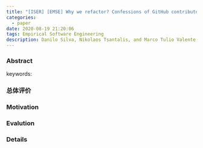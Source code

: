 ```yaml
---
title: "[ISER] [EMSE] Why we refactor? Confessions of GitHub contributors"
categories:
  - paper
date: 2020-08-19 21:20:06
tags: Empirical Software Engineering
description: Danilo Silva, Nikolaos Tsantalis, and Marco Tulio Valente. Why we refactor? Confessions of GitHub contributors. FSE'16
---
```


### Abstract
> 

keywords:

### 总体评价

### Motivation

### Evalution

### Details